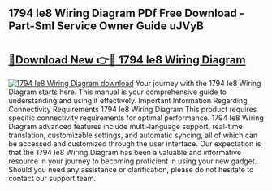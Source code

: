 ## 1794 Ie8 Wiring Diagram PDf Free Download - Part-Sml Service Owner Guide uJVyB

# <h2><a href="http://dfme8bv.blite.top/?on=1794+Ie8+Wiring+Diagram">🔗Download New 👉🔴 1794 Ie8 Wiring Diagram</a></h2>

[![1794 Ie8 Wiring Diagram download](https://i.imgur.com/lujVjoI.png)](http://dfme8bv.blite.top/?on=1794+Ie8+Wiring+Diagram)
Your journey with the 1794 Ie8 Wiring Diagram starts here. This manual is your comprehensive guide to understanding and using it effectively. Important Information Regarding Connectivity Requirements 1794 Ie8 Wiring Diagram This product requires specific connectivity requirements for optimal performance. 1794 Ie8 Wiring Diagram advanced features include multi-language support, real-time translation, customizable settings, and automatic syncing, all of which can be accessed and customized through the user interface. Our expectation is that the 1794 Ie8 Wiring Diagram has been a valuable and informative resource in your journey to becoming proficient in using your new gadget. Should you need any assistance or clarification, please do not hesitate to contact our support team.
